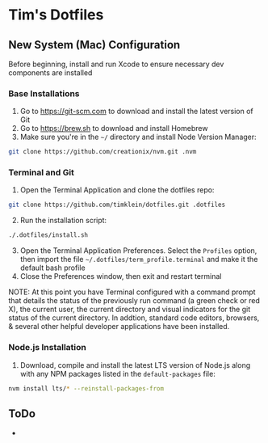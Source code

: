 # Tim's Dotfiles

## New System (Mac) Configuration

Before beginning, install and run Xcode to ensure necessary dev components are installed

### Base Installations
1. Go to https://git-scm.com to download and install the latest version of Git
2. Go to https://brew.sh to download and install Homebrew
3. Make sure you're in the `~/` directory and install Node Version Manager:
```bash
git clone https://github.com/creationix/nvm.git .nvm
```
### Terminal and Git
1. Open the Terminal Application and clone the dotfiles repo:
```bash
git clone https://github.com/timklein/dotfiles.git .dotfiles
```
2. Run the installation script:
```bash
./.dotfiles/install.sh
```
3. Open the Terminal Application Preferences. Select the `Profiles` option, then import the file `~/.dotfiles/term_profile.terminal` and make it the default bash profile
4. Close the Preferences window, then exit and restart terminal

NOTE: At this point you have Terminal configured with a command prompt that details the status of the previously run command (a green check or red X), the current user, the current directory and visual indicators for the git status of the current directory. In addtion, standard code editors, browsers, & several other helpful developer applications have been installed.

### Node.js Installation
1. Download, compile and install the latest LTS version of Node.js along with any NPM packages listed in the `default-packages` file:
```bash
nvm install lts/* --reinstall-packages-from
```

## ToDo
* 